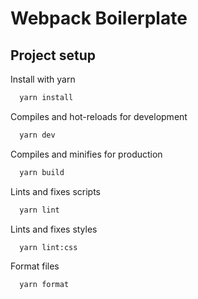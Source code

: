# Webpack Boilerplate

## Project setup

Install with yarn

```bash
  yarn install
```

Compiles and hot-reloads for development

```bash
  yarn dev
```

Compiles and minifies for production

```bash
  yarn build
```

Lints and fixes scripts

```bash
  yarn lint
```

Lints and fixes styles

```bash
  yarn lint:css
```

Format files

```bash
  yarn format
```
